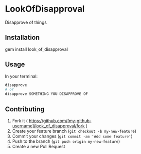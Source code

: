 # LookOfDisapproval

Disapprove of things

## Installation

gem install look_of_disapproval

## Usage

In your terminal:

```sh
disapprove
# or
disapprove SOMETHING YOU DISAPPROVE OF
```

## Contributing

1. Fork it ( https://github.com/[my-github-username]/look_of_disapproval/fork )
2. Create your feature branch (`git checkout -b my-new-feature`)
3. Commit your changes (`git commit -am 'Add some feature'`)
4. Push to the branch (`git push origin my-new-feature`)
5. Create a new Pull Request
